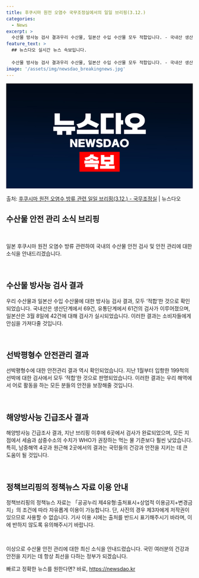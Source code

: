 ```yaml
---
title: 후쿠시마 원전 오염수 국무조정실에서의 일일 브리핑(3.12.)
categories:
  - News
excerpt: >
  수산물 방사능 검사 결과우리 수산물, 일본산 수입 수산물 모두 적합입니다. - 국내산 생산단계 69건, 유통…
feature_text: >
  ## 뉴스다오 실시간 뉴스 속보입니다.

  수산물 방사능 검사 결과우리 수산물, 일본산 수입 수산물 모두 적합입니다. - 국내산 생산단계 69건, 유통…
image: '/assets/img/newsdao_breakingnews.jpg'
---
```


![뉴스다오 속보](/assets/img/newsdao_breakingnews.jpg)

<p>출처: <a href="https://newsdao.kr/3319" rel="dofollow">후쿠시마 원전 오염수 방류 관련 일일 브리핑(3.12.)  - 국무조정실</a> | 뉴스다오</p>

<h2>수산물 안전 관리 소식 브리핑</h2>

<p data-ke-size="size16">&nbsp;</p>

일본 후쿠시마 원전 오염수 방류 관련하여 국내의 수산물 안전 검사 및 안전 관리에 대한 소식을 안내드리겠습니다.

<p data-ke-size="size16">&nbsp;</p>

<h2 data-ke-size="size26">수산물 방사능 검사 결과</h2>

<p>우리 수산물과 일본산 수입 수산물에 대한 방사능 검사 결과, 모두 ‘적합’한 것으로 확인되었습니다. 국내산은 생산단계에서 69건, 유통단계에서 61건의 검사가 이루어졌으며, 일본산은 3월 8일에 42건에 대해 검사가 실시되었습니다. 이러한 결과는 소비자들에게 안심을 가져다줄 것입니다.</p>

<p data-ke-size="size16">&nbsp;</p>

<h2 data-ke-size="size26">선박평형수 안전관리 결과</h2>

<p>선박평형수에 대한 안전관리 결과 역시 확인되었습니다. 지난 1월부터 입항한 199척의 선박에 대한 검사에서 모두 ‘적합’한 것으로 판명되었습니다. 이러한 결과는 우리 해역에서 어로 활동을 하는 모든 분들의 안전을 보장해줄 것입니다.</p>

<p data-ke-size="size16">&nbsp;</p>

<h2 data-ke-size="size26">해양방사능 긴급조사 결과</h2>

<p>해양방사능 긴급조사 결과, 지난 브리핑 이후에 6곳에서 검사가 완료되었으며, 모든 지점에서 세슘과 삼중수소의 수치가 WHO가 권장하는 먹는 물 기준보다 훨씬 낮았습니다. 특히, 남중해역 4곳과 원근해 2곳에서의 결과는 국민들의 건강과 안전을 지키는 데 큰 도움이 될 것입니다. </p>

<p data-ke-size="size16">&nbsp;</p>

<h2 data-ke-size="size26">정책브리핑의 정책뉴스 자료 이용 안내</h2>

<p>정책브리핑의 정책뉴스 자료는 「공공누리 제4유형:출처표시+상업적 이용금지+변경금지」의 조건에 따라 자유롭게 이용이 가능합니다. 단, 사진의 경우 제3자에게 저작권이 있으므로 사용할 수 없습니다. 기사 이용 시에는 출처를 반드시 표기해주시기 바라며, 이에 반하지 않도록 유의해주시기 바랍니다. </p>

<p data-ke-size="size16">&nbsp;</p>

이상으로 수산물 안전 관리에 대한 최신 소식을 안내드렸습니다. 국민 여러분의 건강과 안전을 지키는 데 항상 최선을 다하는 정부가 되겠습니다. 

빠르고 정확한 뉴스를 원한다면? 바로, <a href="https://newsdao.kr" rel="dofollow">https://newsdao.kr</a>


